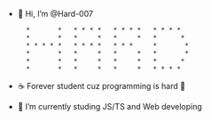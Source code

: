 - 👋 Hi, I’m @Hard-007

        *       *   * * * *   * * * *   * * * *
        *       *   *     *   *     *   *      *
        * * * * *   * * * *   * * *     *       *
        *       *   *     *   *     *   *       *
        *       *   *     *   *     *   *      *
        *       *   *     *   *     *   * * * * 

- ☕ Forever student cuz programming is hard 🥲
- 🌱 I’m currently studing JS/TS and Web developing

<!---
Hard-007/Hard-007 is a ✨ special ✨ repository because its `README.md` (this file) appears on your GitHub profile.
You can click the Preview link to take a look at your changes.
--->
